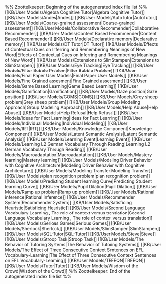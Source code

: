 %% Zoottelkeeper: Beginning of the autogenerated index file list  %%
 [[KB/User Models/Algebra Cognitive Tutor|Algebra Cognitive Tutor]]
 [[KB/User Models/Andes|Andes]]
 [[KB/User Models/AutoTutor|AutoTutor]]
 [[KB/User Models/Coarse-grained assessment|Coarse-grained assessment]]
 [[KB/User Models/Collaborative Recommender|Collaborative Recommender]]
 [[KB/User Models/Content Based Recommender|Content Based Recommender]]
 [[KB/User Models/Declarative memory|Declarative memory]]
 [[KB/User Models/DT Tutor|DT Tutor]]
 [[KB/User Models/Effects of Contextual Cues on Inferring and Remembering Meanings of New Word|Effects of Contextual Cues on Inferring and Remembering Meanings of New Word]]
 [[KB/User Models/Extensions to SlimStampen|Extensions to SlimStampen]]
 [[KB/User Models/Eye Tracking|Eye Tracking]]
 [[KB/User Models/Filter Bubble Problem|Filter Bubble Problem]]
 [[KB/User Models/Final Paper User Models|Final Paper User Models]]
 [[KB/User Models/Fine Grained assesment|Fine Grained assesment]]
 [[KB/User Models/Game Based Learning|Game Based Learning]]
 [[KB/User Models/Gamification|Gamification]]
 [[KB/User Models/Gaze position|Gaze position]]
 [[KB/User Models/GOMS|GOMS]]
 [[KB/User Models/Grey sheep problem|Grey sheep problem]]
 [[KB/User Models/Group Modeling Approach|Group Modeling Approach]]
 [[KB/User Models/Help Abuse|Help Abuse]]
 [[KB/User Models/Help Refusal|Help Refusal]]
 [[KB/User Models/Ideas for Fact Learning|Ideas for Fact Learning]]
 [[KB/User Models/Individual Modeling|Individual Modeling]]
 [[KB/User Models/IRT|IRT]]
 [[KB/User Models/Knowledge Component|Knowledge Component]]
 [[KB/User Models/Latent Semantic Analysis|Latent Semantic Analysis]]
 [[KB/User Models/Learning Event|Learning Event]]
 [[KB/User Models/Learning L2 German Vocabulary Through Reading|Learning L2 German Vocabulary Through Reading]]
 [[KB/User Models/Macroadaptation|Macroadaptation]]
 [[KB/User Models/Mastery learning|Mastery learning]]
 [[KB/User Models/Modeling Driver Behavior with Cognitive Architecture|Modeling Driver Behavior with Cognitive Architecture]]
 [[KB/User Models/Modeling Transfer|Modeling Transfer]]
 [[KB/User Models/plan recognition problem|plan recognition problem]]
 [[KB/User Models/Predicting Student learning Curve|Predicting Student learning Curve]]
 [[KB/User Models/Pupil Dilation|Pupil Dilation]]
 [[KB/User Models/Ramp up problem|Ramp up problem]]
 [[KB/User Models/Rational inference|Rational inference]]
 [[KB/User Models/Recommender System|Recommender System]]
 [[KB/User Models/Satisficing Heuristic|Satisficing Heuristic]]
 [[KB/User Models/Second Language Vocabulary Learning , The role of context  versus translation|Second Language Vocabulary Learning , The role of context  versus translation]]
 [[KB/User Models/Serious Games|Serious Games]]
 [[KB/User Models/Sherlock|Sherlock]]
 [[KB/User Models/SlimStampen|SlimStampen]]
 [[KB/User Models/SQL-Tutor|SQL-Tutor]]
 [[KB/User Models/Steve|Steve]]
 [[KB/User Models/Stroop Task|Stroop Task]]
 [[KB/User Models/The Behavior of Tutoring Systems|The Behavior of Tutoring Systems]]
 [[KB/User Models/The Effect of Three Consecutive Context Sentences on EFL Vocabulary-Learning|The Effect of Three Consecutive Context Sentences on EFL Vocabulary-Learning]]
 [[KB/User Models/TREEQN|TREEQN]]
 [[KB/User Models/Tutor|Tutor]]
 [[KB/User Models/Wisdom of the Crowd|Wisdom of the Crowd]]
%% Zoottelkeeper: End of the autogenerated index file list  %%
